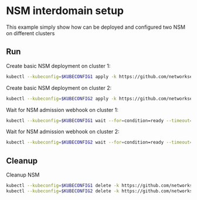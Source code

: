 # NSM interdomain setup


This example simply show how can be deployed and configured two NSM on different clusters

## Run

Create basic NSM deployment on cluster 1:

```bash
kubectl --kubeconfig=$KUBECONFIG1 apply -k https://github.com/networkservicemesh/deployments-k8s/examples/interdomain/nsm/cluster1?ref=9eb66eefd6a01f3ef355f9a6b85f3e5fa0708f5a
```

Create basic NSM deployment on cluster 2:

```bash
kubectl --kubeconfig=$KUBECONFIG2 apply -k https://github.com/networkservicemesh/deployments-k8s/examples/interdomain/nsm/cluster2?ref=9eb66eefd6a01f3ef355f9a6b85f3e5fa0708f5a
```

Wait for NSM admission webhook on cluster 1:

```bash
kubectl --kubeconfig=$KUBECONFIG1 wait --for=condition=ready --timeout=1m pod -n nsm-system -l app=admission-webhook-k8s
```

Wait for NSM admission webhook on cluster 2:

```bash
kubectl --kubeconfig=$KUBECONFIG2 wait --for=condition=ready --timeout=1m pod -n nsm-system -l app=admission-webhook-k8s
```

## Cleanup

Cleanup NSM
```bash
kubectl --kubeconfig=$KUBECONFIG1 delete -k https://github.com/networkservicemesh/deployments-k8s/examples/interdomain/nsm/cluster1?ref=9eb66eefd6a01f3ef355f9a6b85f3e5fa0708f5a
kubectl --kubeconfig=$KUBECONFIG2 delete -k https://github.com/networkservicemesh/deployments-k8s/examples/interdomain/nsm/cluster2?ref=9eb66eefd6a01f3ef355f9a6b85f3e5fa0708f5a
```
